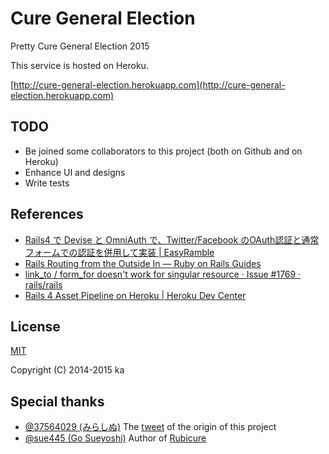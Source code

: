 # Cure General Election

Pretty Cure General Election 2015

This service is hosted on Heroku.

[http://cure-general-election.herokuapp.com](http://cure-general-election.herokuapp.com)

## TODO

* Be joined some collaborators to this project (both on Github and on Heroku)
* Enhance UI and designs
* Write tests

## References

* [Rails4 で Devise と OmniAuth で、Twitter/Facebook のOAuth認証と通常フォームでの認証を併用して実装 | EasyRamble](http://easyramble.com/implement-devise-and-ominiauth-on-rails.html)
* [Rails Routing from the Outside In — Ruby on Rails Guides](http://guides.rubyonrails.org/routing.html#singular-resources)
* [link_to / form_for doesn't work for singular resource · Issue #1769 · rails/rails](https://github.com/rails/rails/issues/1769)
* [Rails 4 Asset Pipeline on Heroku | Heroku Dev Center](https://devcenter.heroku.com/articles/rails-4-asset-pipeline)

## License

[MIT](http://opensource.org/licenses/MIT)

Copyright (C) 2014-2015 ka

## Special thanks

* [@37564029 (みらしぬ)](https://twitter.com/37564029) The [tweet](https://twitter.com/37564029/status/475263140624465920) of the origin of this project
* [@sue445 (Go Sueyoshi)](https://github.com/sue445) Author of [Rubicure](https://github.com/sue445/rubicure)
